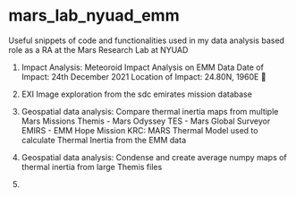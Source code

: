 # mars_lab_nyuad_emm
Useful snippets of code and functionalities used in my data analysis based role as a RA at the Mars Research Lab at NYUAD

1. Impact Analysis: Meteoroid Impact Analysis on EMM Data 
Date of Impact: 24th December 2021 
Location of Impact: 24.80N, 1960E 

2. EXI Image exploration from the sdc emirates mission database
3. Geospatial data analysis: Compare thermal inertia maps from multiple Mars Missions
   Themis - Mars Odyssey 
   TES - Mars Global Surveyor 
   EMIRS - EMM Hope Mission
   KRC: MARS Thermal Model used to calculate Thermal Inertia from the EMM data

4. Geospatial data analysis: Condense and create average numpy maps of thermal inertia from large Themis files

5. 

